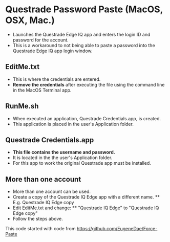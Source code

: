 # Questrade Password Paste (MacOS, OSX, Mac.)
* Launches the Questrade Edge IQ app and enters the login ID and password for the account.
* This is a workaround to not being able to paste a password into the Questrade Edge IQ app login window.

## EditMe.txt
* This is where the credentials are entered.
* **Remove the credentials** after executing the file using the command line in the MacOS Terminal app.

## RunMe.sh
* When executed an application, Questrade Credentials.app, is created.
* This application is placed in the user's Application folder.

## Questrade Credentials.app
* **This file contains the username and password.**
* It is located in the the user's Application folder.
* For this app to work the original Questrade app must be installed.

## More than one account
* More than one account can be used.
* Create a copy of the Questrade IQ Edge app with a different name.
** E.g. Questrade IQ Edge copy
* Edit EditMe.txt and change:
** "Questrade IQ Edge" to "Questrade IQ Edge copy"
* Follow the steps above.

This code started with code from https://github.com/EugeneDae/Force-Paste
